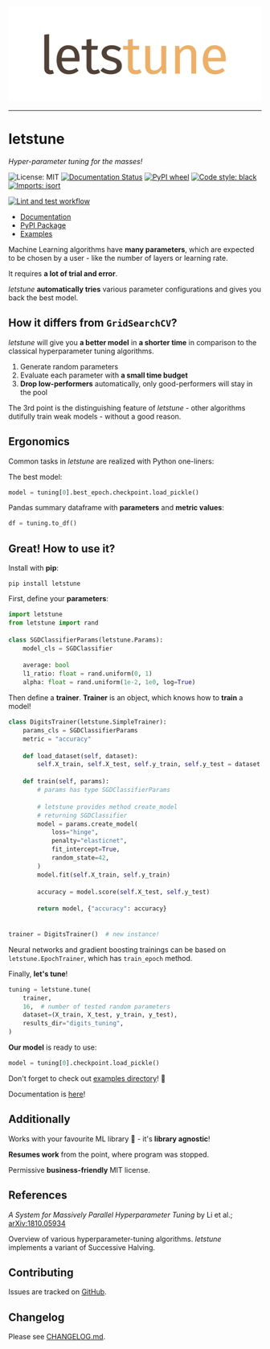 <div align="center">
  <img src="https://raw.githubusercontent.com/mslapek/letstune/main/img/logo.svg"><br>
</div>

-----------------

# letstune

*Hyper-parameter tuning for the masses!*

![License: MIT](https://img.shields.io/badge/license-MIT-purple.svg?style=flat-square)
[![Documentation Status](https://readthedocs.org/projects/letstune/badge/?version=latest&style=flat-square)](https://letstune.readthedocs.io/en/latest/?badge=latest)
[![PyPI wheel](https://img.shields.io/pypi/wheel/letstune?color=orange&label=pip&style=flat-square)](https://pypi.org/project/letstune/)
[![Code style: black](https://img.shields.io/badge/code%20style-black-000000.svg?style=flat-square)](https://github.com/psf/black)
[![Imports: isort](https://img.shields.io/badge/%20imports-isort-%231674b1?style=flat-square)](https://pycqa.github.io/isort/)

[![Lint and test workflow](https://github.com/mslapek/letstune/actions/workflows/linttest.yml/badge.svg)](https://github.com/mslapek/letstune/actions/workflows/linttest.yml)

* [Documentation](https://letstune.readthedocs.io/en/latest/)
* [PyPI Package](https://pypi.org/project/letstune/)
* [Examples](examples)

Machine Learning algorithms have **many parameters**, which are expected to be
chosen by a user - like the number of layers or learning rate.

It requires **a lot of trial and error**.

_letstune_ **automatically tries** various parameter configurations and
gives you back the best model.

## How it differs from `GridSearchCV`?

_letstune_ will give you **a better model** in **a shorter time** in comparison
to the classical hyperparameter tuning algorithms.

1. Generate random parameters
2. Evaluate each parameter with **a small time budget**
3. **Drop low-performers** automatically, only good-performers will stay in the pool

The 3rd point is the distinguishing feature of _letstune_ - other algorithms
dutifully train weak models - without a good reason.

## Ergonomics

Common tasks in _letstune_ are realized with Python one-liners:

The best model:

```python
model = tuning[0].best_epoch.checkpoint.load_pickle()
```

Pandas summary dataframe with **parameters** and **metric values**:

```python
df = tuning.to_df()
```

## Great! How to use it?

Install with **pip**:

```
pip install letstune
```

First, define your **parameters**:

```python
import letstune
from letstune import rand

class SGDClassifierParams(letstune.Params):
    model_cls = SGDClassifier

    average: bool
    l1_ratio: float = rand.uniform(0, 1)
    alpha: float = rand.uniform(1e-2, 1e0, log=True)
```

Then define a **trainer**.
**Trainer** is an object, which knows how to **train** a model!

```python
class DigitsTrainer(letstune.SimpleTrainer):
    params_cls = SGDClassifierParams
    metric = "accuracy"

    def load_dataset(self, dataset):
        self.X_train, self.X_test, self.y_train, self.y_test = dataset

    def train(self, params):
        # params has type SGDClassifierParams

        # letstune provides method create_model
        # returning SGDClassifier
        model = params.create_model(
            loss="hinge",
            penalty="elasticnet",
            fit_intercept=True,
            random_state=42,
        )
        model.fit(self.X_train, self.y_train)

        accuracy = model.score(self.X_test, self.y_test)

        return model, {"accuracy": accuracy}


trainer = DigitsTrainer()  # new instance!
```

Neural networks and gradient boosting trainings
can be based on `letstune.EpochTrainer`,
which has `train_epoch` method.

Finally, **let's tune**!

```python
tuning = letstune.tune(
    trainer,
    16,  # number of tested random parameters
    dataset=(X_train, X_test, y_train, y_test),
    results_dir="digits_tuning",
)
```

**Our model** is ready to use:

```python
model = tuning[0].checkpoint.load_pickle()
```

Don't forget to check out [examples directory](examples)! 👀

Documentation is [here](https://letstune.readthedocs.io/en/latest/)!

## Additionally

Works with your favourite ML library 🐍 - it's **library agnostic**!

**Resumes work** from the point, where program was stopped.

Permissive **business-friendly** MIT license.

## References

*A System for Massively Parallel Hyperparameter Tuning* by Li et al.;
[arXiv:1810.05934](https://arxiv.org/abs/1810.05934)

Overview of various hyperparameter-tuning algorithms.
_letstune_ implements a variant of Successive Halving.

## Contributing

Issues are tracked on [GitHub](https://github.com/mslapek/letstune/issues).

## Changelog

Please see [CHANGELOG.md](CHANGELOG.md).
